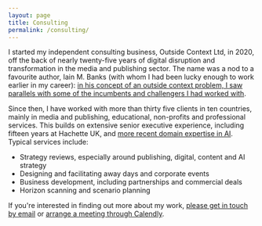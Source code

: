```yaml
---
layout: page
title: Consulting
permalink: /consulting/
---
```


I started my independent consulting business, Outside Context Ltd, in 2020, off the back of nearly twenty-five years of digital disruption and transformation in the media and publishing sector. The name was a nod to a favourite author, Iain M. Banks (with whom I had been lucky enough to work earlier in my career): [in his concept of an outside context problem, I saw parallels with some of the incumbents and challengers I had worked with](https://en.wikipedia.org/wiki/Excession).

Since then, I have worked with more than thirty five clients in ten countries, mainly in media and publishing, educational, non-profits and professional services. This builds on extensive senior executive experience, including fifteen years at Hachette UK, and [more recent domain expertise in AI](/training.md). Typical services include:

* Strategy reviews, especially around publishing, digital, content and AI strategy
* Designing and facilitating away days and corporate events
* Business development, including partnerships and commercial deals
* Horizon scanning and scenario planning

If you're interested in finding out more about my work, [please get in touch by email](mailto:hello@outsidecontext.co.uk) or [arrange a meeting through Calendly](https://www.calendly.com/outsidecontext).
 

